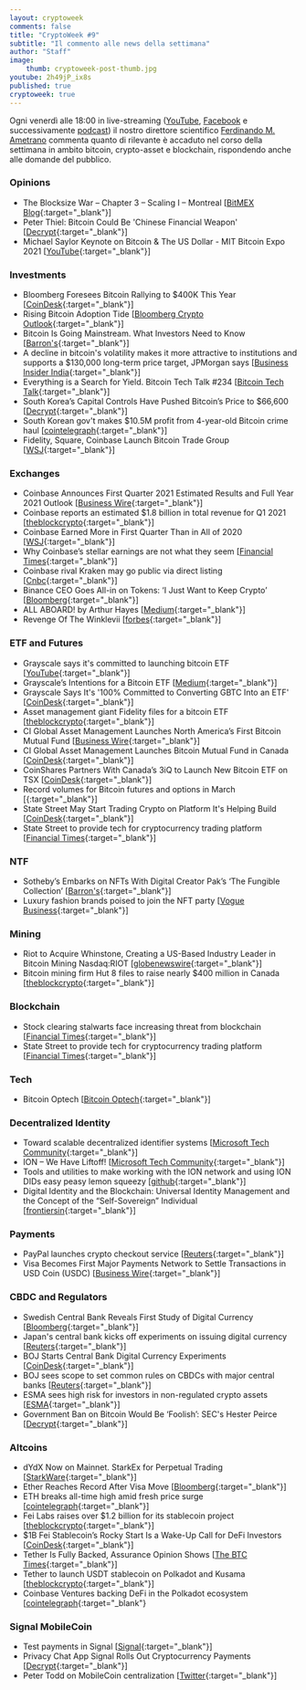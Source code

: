 ```yaml
---
layout: cryptoweek
comments: false
title: "CryptoWeek #9"
subtitle: "Il commento alle news della settimana" 
author: "Staff"
image:
    thumb: cryptoweek-post-thumb.jpg
youtube: 2h49jP_ix8s
published: true
cryptoweek: true
---
```


Ogni venerdì alle 18:00 in live-streaming
([YouTube](https://www.youtube.com/watch?v=6SVoSmLxNhM&list=PLTLa2tRY91LI9MN6-_ai0J6jTRcY8znDc),
[Facebook](https://www.facebook.com/DigitalGoldInstitute) e successivamente
[podcast](https://www.buzzsprout.com/1686991))
il nostro direttore scientifico [Ferdinando M. Ametrano](https://www.ametrano.net)
commenta quanto di rilevante è accaduto nel corso della settimana
in ambito bitcoin, crypto-asset e blockchain,
rispondendo anche alle domande del pubblico.

<!--div id="buzzsprout-player-8173333"></div>
<script src="https://www.buzzsprout.com/1686991/8173333-cryptoweek-6-19-marzo-2021.js?container_id=buzzsprout-player-8173333&player=small" type="text/javascript" charset="utf-8"></script-->

### Opinions

- The Blocksize War – Chapter 3 – Scaling I – Montreal [[BitMEX Blog](https://blog.bitmex.com/the-blocksize-war-chapter-3-scaling-i-montreal/){:target="_blank"}]
- Peter Thiel: Bitcoin Could Be 'Chinese Financial Weapon' [[Decrypt](https://decrypt.co/65845/peter-thiel-bitcoin-could-be-chinese-financial-weapon){:target="_blank"}]
- Michael Saylor Keynote on Bitcoin & The US Dollar - MIT Bitcoin Expo 2021 [[YouTube](https://www.youtube.com/watch?v=-s-A_TK8gNk){:target="_blank"}]

### Investments

- Bloomberg Foresees Bitcoin Rallying to $400K This Year [[CoinDesk](https://www.coindesk.com/bloomberg-bitcoin-400k-prediction){:target="_blank"}]
- Rising Bitcoin Adoption Tide [[Bloomberg Crypto Outlook](https://assets.bbhub.io/promo/sites/12/1060725_Crypto-Apr2021Outlook.pdf){:target="_blank"}]
- Bitcoin Is Going Mainstream. What Investors Need to Know [[Barron's](https://www.barrons.com/articles/bitcoin-is-going-mainstream-what-investors-need-to-know-51617393392){:target="_blank"}]
- A decline in bitcoin's volatility makes it more attractive to institutions and supports a $130,000 long-term price target, JPMorgan says [[Business Insider India](https://www.businessinsider.in/stock-market/news/]a-decline-in-bitcoins-volatility-makes-it-more-attractive-to-institutions-and-supports-a-130000-long-term-price-target-jpmorgan-says/articleshow/81857588.cms){:target="_blank"}]
- Everything is a Search for Yield. Bitcoin Tech Talk #234 [[Bitcoin Tech Talk](https://jimmysong.substack.com/p/everything-is-a-search-for-yield){:target="_blank"}]
- South Korea’s Capital Controls Have Pushed Bitcoin’s Price to $66,600 [[Decrypt](https://decrypt.co/63948/south-koreas-capital-controls-have-pushed-bitcoins-price-to-66600){:target="_blank"}]
- South Korean gov't makes $10.5M profit from 4-year-old Bitcoin crime haul [[cointelegraph](https://cointelegraph.com/news/south-korean-gov-t-makes-10-5m-profit-from-4-year-old-bitcoin-crime-haul){:target="_blank"}]
- Fidelity, Square, Coinbase Launch Bitcoin Trade Group [[WSJ](https://www.wsj.com/articles/fidelity-square-coinbase-launch-bitcoin-trade-group-11617710402){:target="_blank"}]

### Exchanges

- Coinbase Announces First Quarter 2021 Estimated Results and Full Year 2021 Outlook [[Business Wire](https://www.businesswire.com/news/home/20210406006015/en/Coinbase-Announces-First-Quarter-2021-Estimated-Results-and-Full-Year-2021-Outlook){:target="_blank"}]
- Coinbase reports an estimated $1.8 billion in total revenue for Q1 2021 [[theblockcrypto](https://www.theblockcrypto.com/post/100680/coinbase-q1-results-april-direct-listing){:target="_blank"}]
- Coinbase Earned More in First Quarter Than in All of 2020 [[WSJ](https://www.wsj.com/articles/coinbase-earned-more-in-first-quarter-than-in-all-of-2020-11617745114){:target="_blank"}]
- Why Coinbase’s stellar earnings are not what they seem [[Financial Times](https://on.ft.com/3fPyR1d){:target="_blank"}]
- Coinbase rival Kraken may go public via direct listing [[Cnbc](https://www.cnbc.com/2021/04/08/bitcoin-coinbase-rival-kraken-may-go-public-via-direct-listing.html){:target="_blank"}]
- Binance CEO Goes All-in on Tokens: ‘I Just Want to Keep Crypto’ [[Bloomberg](https://www.bloomberg.com/news/features/2021-04-07/binance-ceo-changpeng-zhao-says-i-just-want-to-keep-crypto){:target="_blank"}]
- ALL ABOARD! by Arthur Hayes [[Medium](https://cryptohayes.medium.com/all-aboard-4d50435190d6){:target="_blank"}]
- Revenge Of The Winklevii [[forbes](https://www.forbes.com/sites/michaeldelcastillo/2021/04/05/revenge-of-the-winklevii-facebook-winklevoss-bitcoin-nft-billionaire-revenge){:target="_blank"}]

### ETF and Futures

- Grayscale says it's committed to launching bitcoin ETF [[YouTube](https://www.youtube.com/watch?v=HuyF_-L2Wpw){:target="_blank"}]
- Grayscale’s Intentions for a Bitcoin ETF [[Medium](https://grayscaleinvest.medium.com/grayscales-intentions-for-a-bitcoin-etf-b11e4faf4c05){:target="_blank"}]
- Grayscale Says It's '100% Committed to Converting GBTC Into an ETF' [[CoinDesk](https://www.coindesk.com/grayscale-says-its-100-committed-to-converting-gbtc-into-an-etf){:target="_blank"}]
- Asset management giant Fidelity files for a bitcoin ETF [[theblockcrypto](https://www.theblockcrypto.com/linked/99279/fidelity-bitcoin-etf-filing){:target="_blank"}]
- CI Global Asset Management Launches North America’s First Bitcoin Mutual Fund [[Business Wire](https://www.businesswire.com/news/home/20210405005330/en/){:target="_blank"}]
- CI Global Asset Management Launches Bitcoin Mutual Fund in Canada [[CoinDesk](https://www.coindesk.com/ci-global-asset-management-launches-bitcoin-mutual-fund-in-canada){:target="_blank"}]
- CoinShares Partners With Canada’s 3iQ to Launch New Bitcoin ETF on TSX [[CoinDesk](https://www.coindesk.com/coinshares-partners-with-canadas-3iq-to-launch-new-bitcoin-etf-on-tsx){:target="_blank"}]
- Record volumes for Bitcoin futures and options in March [[](https://www.theblockcrypto.com/linked/100600/record-volumes-bitcoin-futures-options-march-2021){:target="_blank"}]
- State Street May Start Trading Crypto on Platform It's Helping Build [[CoinDesk](https://www.coindesk.com/state-street-aims-to-start-cryptocurrency-trading-in-middle-of-2021){:target="_blank"}]
- State Street to provide tech for cryptocurrency trading platform [[Financial Times](https://www.ft.com/content/a4c19360-1bcf-4599-9ffe-b6a4d69f29fe){:target="_blank"}]

### NTF

- Sotheby’s Embarks on NFTs With Digital Creator Pak’s ‘The Fungible Collection’ [[Barron's](https://www.barrons.com/articles/sothebys-embarks-on-nfts-with-digital-creator-paks-the-fungible-collection-01617739344){:target="_blank"}]
- Luxury fashion brands poised to join the NFT party [[Vogue Business](https://www.voguebusiness.com/technology/luxury-fashion-brands-poised-to-join-the-nft-party){:target="_blank"}]

### Mining

- Riot to Acquire Whinstone, Creating a US-Based Industry Leader in Bitcoin Mining Nasdaq:RIOT [[globenewswire](http://www.globenewswire.com/news-release/2021/04/08/2206616/0/en/Riot-to-Acquire-Whinstone-Creating-a-US-Based-Industry-Leader-in-Bitcoin-Mining.html){:target="_blank"}]
- Bitcoin mining firm Hut 8 files to raise nearly $400 million in Canada [[theblockcrypto](https://www.theblockcrypto.com/linked/101017/hut-8-bitcoin-mining-funding-filing){:target="_blank"}]

### Blockchain

- Stock clearing stalwarts face increasing threat from blockchain [[Financial Times](https://on.ft.com/2PNyXvR){:target="_blank"}]
- State Street to provide tech for cryptocurrency trading platform [[Financial Times](https://on.ft.com/2Q1d8IV){:target="_blank"}]

### Tech

- Bitcoin Optech [[Bitcoin Optech](https://bitcoinops.org/en/newsletters/2021/04/07/){:target="_blank"}]

### Decentralized Identity

- Toward scalable decentralized identifier systems [[Microsoft Tech Community](https://techcommunity.microsoft.com/t5/azure-active-directory-identity/toward-scalable-decentralized-identifier-systems/ba-p/560168){:target="_blank"}]
- ION – We Have Liftoff! [[Microsoft Tech Community](https://techcommunity.microsoft.com/t5/identity-standards-blog/ion-we-have-liftoff/ba-p/1441555){:target="_blank"}]
- Tools and utilities to make working with the ION network and using ION DIDs easy peasy lemon squeezy [[github](https://github.com/decentralized-identity/ion-tools#ionjs){:target="_blank"}]
- Digital Identity and the Blockchain: Universal Identity Management and the Concept of the “Self-Sovereign” Individual [[frontiersin](https://www.frontiersin.org/articles/10.3389/fbloc.2020.00026/full){:target="_blank"}]

### Payments

- PayPal launches crypto checkout service [[Reuters](https://www.reuters.com/article/us-crypto-currency-paypal-exclusive-idUSKBN2BM10N){:target="_blank"}]
- Visa Becomes First Major Payments Network to Settle Transactions in USD Coin (USDC) [[Business Wire](https://www.businesswire.com/news/home/20210329005171/en/Visa-Becomes-First-Major-Payments-Network-to-Settle-Transactions-in-USD-Coin-USDC){:target="_blank"}]

### CBDC and Regulators

- Swedish Central Bank Reveals First Study of Digital Currency [[Bloomberg](https://www.bloomberg.com/news/articles/2021-04-07/sweden-s-central-bank-reveals-first-study-of-digital-currency?srnd=cryptocurrencies){:target="_blank"}]
- Japan's central bank kicks off experiments on issuing digital currency [[Reuters](https://www.reuters.com/article/us-japan-economy-cbdc-idUSKBN2BS0EG){:target="_blank"}]
- BOJ Starts Central Bank Digital Currency Experiments [[CoinDesk](https://www.coindesk.com/boj-starts-central-bank-digital-currency-experiments){:target="_blank"}]
- BOJ sees scope to set common rules on CBDCs with major central banks [[Reuters](https://www.reuters.com/article/cenbanks-digital-japan/boj-sees-scope-to-set-common-rules-on-cbdcs-with-major-central-banks-idUSL4N2M1265){:target="_blank"}]
- ESMA sees high risk for investors in non-regulated crypto assets [[ESMA](https://www.esma.europa.eu/press-news/esma-news/esma-sees-high-risk-investors-in-non-regulated-crypto-assets){:target="_blank"}]
- Government Ban on Bitcoin Would Be ‘Foolish’: SEC's Hester Peirce [[Decrypt](https://decrypt.co/65910/government-ban-bitcoin-foolish-sec-hester-peirce){:target="_blank"}]

### Altcoins

- dYdX Now on Mainnet. StarkEx for Perpetual Trading [[StarkWare](https://medium.com/starkware/dydx-now-on-mainnet-c21c84d8e342){:target="_blank"}]
- Ether Reaches Record After Visa Move [[Bloomberg](https://www.bloomberg.com/news/articles/2021-04-02/ether-rises-to-record-as-crypto-rally-broadens-beyond-bitcoin){:target="_blank"}]
- ETH breaks all-time high amid fresh price surge [[cointelegraph](https://cointelegraph.com/news/eth-breaks-all-time-high-amid-fresh-price-surge){:target="_blank"}]
- Fei Labs raises over $1.2 billion for its stablecoin project [[theblockcrypto](https://www.theblockcrypto.com/linked/100463/fei-labs-raises-over-1-2-billion-for-its-stablecoin-project){:target="_blank"}]
- $1B Fei Stablecoin’s Rocky Start Is a Wake-Up Call for DeFi Investors [[CoinDesk](https://www.coindesk.com/1b-fei-stablecoins-rocky-start-is-a-wake-up-call-for-defi-investors){:target="_blank"}]
- Tether Is Fully Backed, Assurance Opinion Shows [[The BTC Times](https://www.btctimes.com/news/tether-is-fully-backed-assurance-opinion-shows){:target="_blank"}]
- Tether to launch USDT stablecoin on Polkadot and Kusama [[theblockcrypto](https://www.theblockcrypto.com/post/100614/tether-usdt-stablecoin-polkadot-kusama){:target="_blank"}]
- Coinbase Ventures backing DeFi in the Polkadot ecosystem [[cointelegraph](https://cointelegraph.com/news/coinbase-ventures-backing-defi-in-the-polkadot-ecosystem){:target="_blank"}

### Signal MobileCoin

- Test payments in Signal [[Signal](https://signal.org/blog/help-us-test-payments-in-signal/){:target="_blank"}]
- Privacy Chat App Signal Rolls Out Cryptocurrency Payments [[Decrypt](https://decrypt.co/64135/signal-mobilecoin-cryptocurrency-payments){:target="_blank"}]
- Peter Todd on MobileCoin centralization [[Twitter](https://twitter.com/peterktodd/status/1380029316969476098?s=20){:target="_blank"}]
